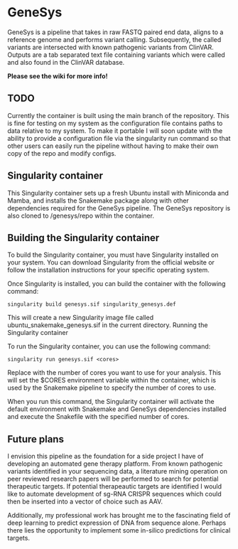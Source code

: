 # GeneSys 

GeneSys is a pipeline that takes in raw FASTQ paired end data, aligns to a reference genome and performs variant calling. Subsequently, the called variants are intersected with known pathogenic variants from ClinVAR. Outputs are a tab separated text file containing variants which were called and also found in the ClinVAR database.

**Please see the wiki for more info!** 


## TODO
Currently the container is built using the main branch of the repository. This is fine for testing on my system as the configuration file contains paths to data relative to my system. To make it portable I will soon update with the ability to provide a configuration file via the singularity run command so that other users can easily run the pipeline without having to make their own copy of the repo and modify configs. 

## Singularity container 

This Singularity container sets up a fresh Ubuntu install with Miniconda and Mamba, and installs the Snakemake package along with other dependencies required for the GeneSys pipeline. The GeneSys repository is also cloned to /genesys/repo within the container.

## Building the Singularity container

To build the Singularity container, you must have Singularity installed on your system. You can download Singularity from the official website or follow the installation instructions for your specific operating system.

Once Singularity is installed, you can build the container with the following command:

`singularity build genesys.sif singularity_genesys.def`

This will create a new Singularity image file called ubuntu_snakemake_genesys.sif in the current directory.
Running the Singularity container

To run the Singularity container, you can use the following command:

`singularity run genesys.sif <cores>` 
 
Replace <cores> with the number of cores you want to use for your analysis. This will set the $CORES environment variable within the container, which is used by the Snakemake pipeline to specify the number of cores to use.

When you run this command, the Singularity container will activate the default environment with Snakemake and GeneSys dependencies installed and execute the Snakefile with the specified number of cores.

## Future plans
I envision this pipeline as the foundation for a side project I have of developing an automated gene therapy platform. From known pathogenic variants identified in your sequencing data, a literature mining operation on peer reviewed research papers will be performed to search for potential therapeutic targets. If potential therapeautic targets are identified I would like to automate development of sg-RNA CRISPR sequences which could then be inserted into a vector of choice such as AAV. 

Additionally, my professional work has brought me to the fascinating field of deep learning to predict expression of DNA from sequence alone. Perhaps there lies the opportunity to implement some in-silico predictions for clinical targets.  

